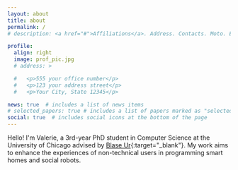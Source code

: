 ```yaml
---
layout: about
title: about
permalink: /
# description: <a href="#">Affiliations</a>. Address. Contacts. Moto. Etc.

profile:
  align: right
  image: prof_pic.jpg
  # address: >

  #   <p>555 your office number</p>
  #   <p>123 your address street</p>
  #   <p>Your City, State 12345</p>

news: true  # includes a list of news items
# selected_papers: true # includes a list of papers marked as "selected={true}"
social: true  # includes social icons at the bottom of the page
---
```


Hello! I'm Valerie, a 3rd-year PhD student in Computer Science at the University
of Chicago advised by [Blase Ur](https://www.blaseur.com/){:target="\_blank"}. My work aims to enhance the experiences of non-technical users in programming smart homes and social robots. 
